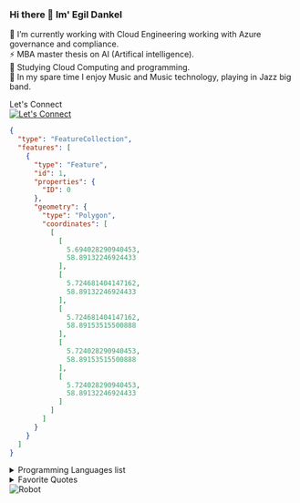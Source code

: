 ### Hi there 👋 Im' Egil Dankel 

🔭 I’m currently working with Cloud Engineering working with Azure governance and compliance. <br>
⚡ MBA master thesis on AI (Artifical intelligence). <br>
🌱 Studying Cloud Computing and programming. <br>
👯 In my spare time I enjoy Music and Music technology, playing in Jazz big band. <br> 

Let's Connect<br>
[![Let's Connect](https://img.shields.io/badge/LinkedIn-0077B5?style=for-the-badge&logo=linkedin&logoColor=white)](https://www.linkedin.com/in/egildankel/)
```geojson
{
  "type": "FeatureCollection",
  "features": [
    {
      "type": "Feature",
      "id": 1,
      "properties": {
        "ID": 0
      },
      "geometry": {
        "type": "Polygon",
        "coordinates": [
          [
            [
              5.694028290940453,
              58.89132246924433
            ],
            [
              5.724681404147162,
              58.89132246924433
            ],
            [
              5.724681404147162,
              58.89153515500888
            ],
            [
              5.724028290940453,
              58.89153515500888
            ],
            [
              5.724028290940453,
              58.89132246924433
            ]
          ]
        ]
      }
    }
  ]
}
```
<details>
<summary>Programming Languages list</summary>

| Rank | Languages |
|-----:|-----------|
|     1| Markdown  |
|     2| Powershell|
|     3| Python    |
</details>

<details>
<summary>Favorite Quotes</summary>

| Quote| Author |
|-----:|-----------|
|     L'avenir appertient à ceux qui se lèvent tôt.| Unknown  |
|     | |
|     |    |
---


</details>
<picture>
 <source media="(prefers-color-scheme: dark)" srcset="https://github.com/user-attachments/assets/e8301d8a-ee3f-4c5c-a25d-48b2266a89be">
 <source media="(prefers-color-scheme: light)" srcset="https://github.com/user-attachments/assets/e8301d8a-ee3f-4c5c-a25d-48b2266a89be">
 <img alt="Robot" src="https://github.com/user-attachments/assets/e8301d8a-ee3f-4c5c-a25d-48b2266a89be">
</picture>

